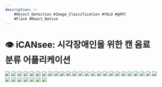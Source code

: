 ```yaml
---
description: >-
    #Object_Detection #Image_Classification #YOLO #gRPC
    #Flask #React_Native
---
```


# 👁️ iCANsee: 시각장애인을 위한 캔 음료 분류 어플리케이션

![](<../../../.gitbook/assets/iCANsee_Page_01.jpg>)
![](<../../../.gitbook/assets/iCANsee_Page_02.jpg>)
![](<../../../.gitbook/assets/iCANsee_Page_03.jpg>)
![](<../../../.gitbook/assets/iCANsee_Page_04.jpg>)
![](<../../../.gitbook/assets/iCANsee_Page_05.jpg>)
![](<../../../.gitbook/assets/iCANsee_Page_06.jpg>)
![](<../../../.gitbook/assets/iCANsee_Page_07.jpg>)
![](<../../../.gitbook/assets/iCANsee_Page_08.jpg>)
![](<../../../.gitbook/assets/iCANsee_Page_09.jpg>)
![](<../../../.gitbook/assets/iCANsee_Page_10.jpg>)
![](<../../../.gitbook/assets/iCANsee_Page_11.jpg>)
![](<../../../.gitbook/assets/iCANsee_Page_12.jpg>)
![](<../../../.gitbook/assets/iCANsee_Page_13.jpg>)
![](<../../../.gitbook/assets/iCANsee_Page_14.jpg>)
![](<../../../.gitbook/assets/iCANsee_Page_15.jpg>)
![](<../../../.gitbook/assets/iCANsee_Page_16.jpg>)
![](<../../../.gitbook/assets/iCANsee_Page_17.jpg>)
![](<../../../.gitbook/assets/iCANsee_Page_18.jpg>)
![](<../../../.gitbook/assets/iCANsee_Page_19.jpg>)
![](<../../../.gitbook/assets/iCANsee_Page_20.jpg>)
![](<../../../.gitbook/assets/iCANsee_Page_21.jpg>)
![](<../../../.gitbook/assets/iCANsee_Page_22.jpg>)
![](<../../../.gitbook/assets/iCANsee_Page_23.jpg>)
![](<../../../.gitbook/assets/iCANsee_Page_24.jpg>)
![](<../../../.gitbook/assets/iCANsee_Page_25.jpg>)
![](<../../../.gitbook/assets/iCANsee_Page_26.jpg>)
![](<../../../.gitbook/assets/iCANsee_Page_27.jpg>)
![](<../../../.gitbook/assets/iCANsee_Page_28.jpg>)
![](<../../../.gitbook/assets/iCANsee_Page_29.jpg>)
![](<../../../.gitbook/assets/iCANsee_Page_30.jpg>)
![](<../../../.gitbook/assets/iCANsee_Page_31.jpg>)
![](<../../../.gitbook/assets/iCANsee_Page_32.jpg>)
